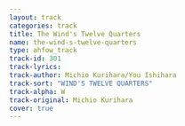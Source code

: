 ```yaml
---
layout: track
categories: track
title: The Wind's Twelve Quarters
name: the-wind-s-twelve-quarters
type: ahfow_track
track-id: 301
track-lyrics: 
track-author: Michio Kurihara/You Ishihara
track-sort: "WIND'S TWELVE QUARTERS"
track-alpha: W
track-original: Michio Kurihara
cover: true
---
```

